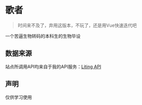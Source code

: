 # 歌者

> 时间来不及了，弃用这版本，不玩了，还是用Vue快速迭代吧

一个苦逼生物转码的本科生的生物毕设

## 数据来源

站点所调用API均来自于我的API服务：[Liting API](https://github.com/liting-yes/api)

## 声明

仅供学习使用
